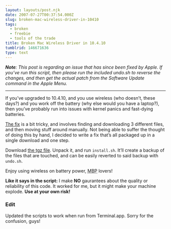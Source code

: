 ```yaml
---
layout: layouts/post.njk
date: 2007-07-27T00:37:54.000Z
slug: broken-mac-wireless-driver-in-10410
tags:
  - broken
  - freebie
  - tools of the trade
title: Broken Mac Wireless Driver in 10.4.10
tumblrid: 146671636
type: text
---
```

<p><em><strong>Note</strong>: This post is regarding an issue that has since been fixed by Apple.  If you&rsquo;ve run this script, then please run the included undo.sh to reverse the changes, and then get the actual patch from the Software Update command in the Apple Menu.</em></p>

<hr><p>If you&rsquo;ve upgraded to 10.4.10, and you use wireless (who doesn&rsquo;t, these days?) and you work off the battery (why else would you have a laptop?), then you&rsquo;ve probably run into issues with kernel panics and fast-dying batteries.</p>

<p><a href="http://discussions.apple.com/thread.jspa?threadID=1017323&amp;tstart=50">The fix</a> is a bit tricky, and involves finding and downloading 3 different files, and then moving stuff around manually.  Not being able to suffer the thought of doing this by hand, I decided to write a fix that&rsquo;s all packaged up in a single download and one step.</p>

<p>Download <a href="http://foohack.com/blog/wp-content/uploads/2007/07/10410_wireless_fix.tgz" title="10.4.10 Wireless Fix">the tgz file</a>.  Unpack it, and run <code>install.sh</code>.  It&rsquo;ll create a backup of the files that are touched, and can be easily reverted to said backup with <code>undo.sh</code>.</p>

<p>Enjoy using wireless on battery power, <abbr title="MacBook Pro">MBP</abbr> lovers!</p>

<p><strong>Like it says in the script:</strong> I make <strong>NO</strong> gaurantees about the quality or reliability of this code.  It worked for me, but it might make your machine explode.  <strong class="warning">Use at your own risk!</strong></p>

<h3>Edit</h3>

<p>Updated the scripts to work when run from Terminal.app.  Sorry for the confusion, guys!</p>
